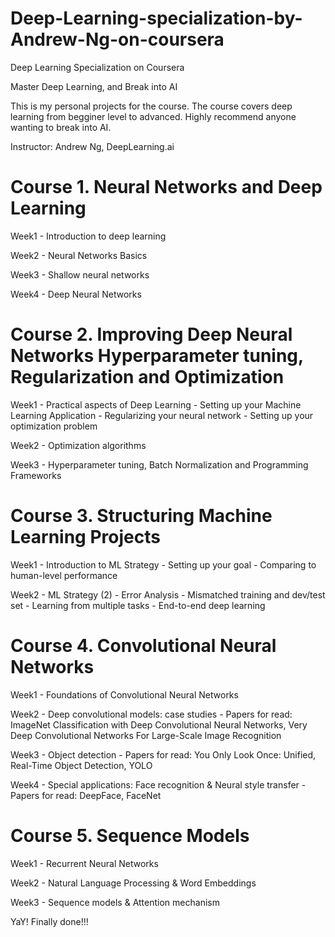 # Deep-Learning-specialization-by-Andrew-Ng-on-coursera
Deep Learning Specialization on Coursera

Master Deep Learning, and Break into AI

This is my personal projects for the course. The course covers deep learning from begginer level to advanced. Highly recommend anyone wanting to break into AI.

Instructor: Andrew Ng, DeepLearning.ai

# Course 1. Neural Networks and Deep Learning

Week1 - Introduction to deep learning

Week2 - Neural Networks Basics

Week3 - Shallow neural networks

Week4 - Deep Neural Networks

# Course 2. Improving Deep Neural Networks Hyperparameter tuning, Regularization and Optimization

Week1 - Practical aspects of Deep Learning - Setting up your Machine Learning Application - Regularizing your neural network - Setting up your optimization problem

Week2 - Optimization algorithms

Week3 - Hyperparameter tuning, Batch Normalization and Programming Frameworks

# Course 3. Structuring Machine Learning Projects

Week1 - Introduction to ML Strategy - Setting up your goal - Comparing to human-level performance

Week2 - ML Strategy (2) - Error Analysis - Mismatched training and dev/test set - Learning from multiple tasks - End-to-end deep learning

# Course 4. Convolutional Neural Networks

Week1 - Foundations of Convolutional Neural Networks

Week2 - Deep convolutional models: case studies - Papers for read: ImageNet Classification with Deep Convolutional Neural Networks, Very Deep Convolutional Networks For Large-Scale Image Recognition

Week3 - Object detection - Papers for read: You Only Look Once: Unified, Real-Time Object Detection, YOLO

Week4 - Special applications: Face recognition & Neural style transfer - Papers for read: DeepFace, FaceNet

# Course 5. Sequence Models

Week1 - Recurrent Neural Networks

Week2 - Natural Language Processing & Word Embeddings

Week3 - Sequence models & Attention mechanism

YaY! Finally done!!!
